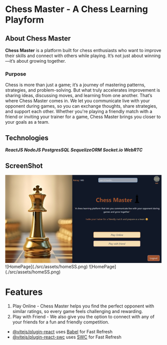 # Chess Master - A Chess Learning Playform

## About Chess Master
**Chess Master** is a platform built for chess enthusiasts who want to improve their skills and connect with others while playing. It’s not just about winning—it’s about growing together.

### Purpose
Chess is more than just a game; it’s a journey of mastering patterns, strategies, and problem-solving. But what truly accelerates improvement is sharing ideas, discussing moves, and learning from one another. That’s where Chess Master comes in. We let you communicate live with your opponent during games, so you can exchange thoughts, share strategies, and support each other. Whether you're playing a friendly match with a friend or inviting your trainer for a game, Chess Master brings you closer to your goals as a team.

## Technologies
***ReactJS NodeJS PostgresSQL SequelizeORM Socket.io WebRTC***



## ScreenShot
<img src="./src/assets/homeSS.png" alt="Description" width="500">
![HomePage](./src/assets/homeSS.png)
![HomePage](./src/assets/homeSS.png)

# Features
1. Play Online - Chess Master helps you find the perfect opponent with similar ratings, so every game feels challenging and rewarding.
2. Play with Friend - We also give you the option to connect with any of your friends for a fun and friendly competition.

- [@vitejs/plugin-react](https://github.com/vitejs/vite-plugin-react/blob/main/packages/plugin-react/README.md) uses [Babel](https://babeljs.io/) for Fast Refresh
- [@vitejs/plugin-react-swc](https://github.com/vitejs/vite-plugin-react-swc) uses [SWC](https://swc.rs/) for Fast Refresh
